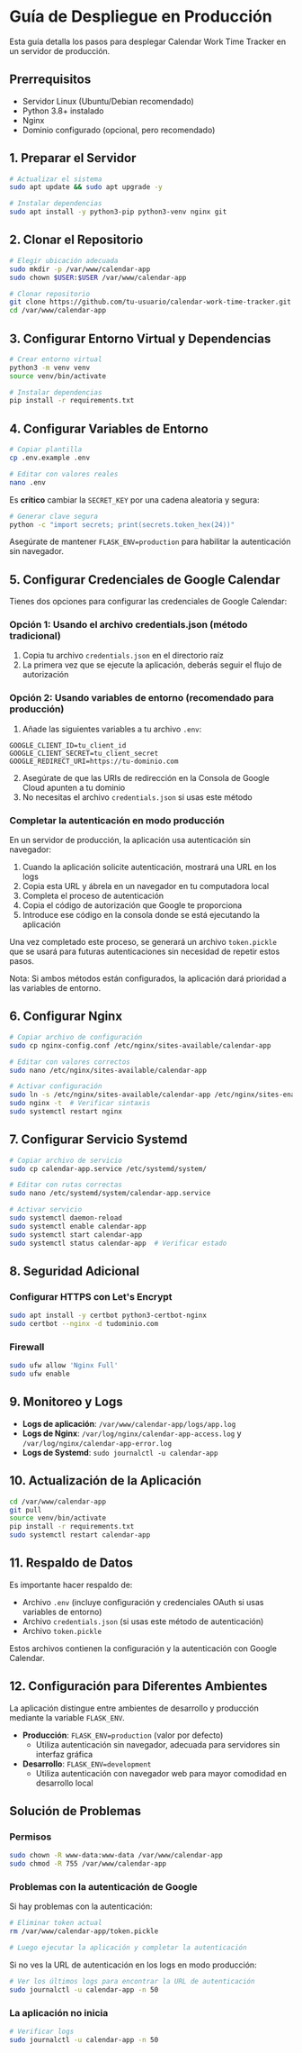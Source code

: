 # Guía de Despliegue en Producción

Esta guía detalla los pasos para desplegar Calendar Work Time Tracker en un servidor de producción.

## Prerrequisitos

- Servidor Linux (Ubuntu/Debian recomendado)
- Python 3.8+ instalado
- Nginx
- Dominio configurado (opcional, pero recomendado)

## 1. Preparar el Servidor

```bash
# Actualizar el sistema
sudo apt update && sudo apt upgrade -y

# Instalar dependencias
sudo apt install -y python3-pip python3-venv nginx git
```

## 2. Clonar el Repositorio

```bash
# Elegir ubicación adecuada
sudo mkdir -p /var/www/calendar-app
sudo chown $USER:$USER /var/www/calendar-app

# Clonar repositorio
git clone https://github.com/tu-usuario/calendar-work-time-tracker.git /var/www/calendar-app
cd /var/www/calendar-app
```

## 3. Configurar Entorno Virtual y Dependencias

```bash
# Crear entorno virtual
python3 -m venv venv
source venv/bin/activate

# Instalar dependencias
pip install -r requirements.txt
```

## 4. Configurar Variables de Entorno

```bash
# Copiar plantilla
cp .env.example .env

# Editar con valores reales
nano .env
```

Es **crítico** cambiar la `SECRET_KEY` por una cadena aleatoria y segura:

```bash
# Generar clave segura
python -c "import secrets; print(secrets.token_hex(24))"
```

Asegúrate de mantener `FLASK_ENV=production` para habilitar la autenticación sin navegador.

## 5. Configurar Credenciales de Google Calendar

Tienes dos opciones para configurar las credenciales de Google Calendar:

### Opción 1: Usando el archivo credentials.json (método tradicional)

1. Copia tu archivo `credentials.json` en el directorio raíz
2. La primera vez que se ejecute la aplicación, deberás seguir el flujo de autorización

### Opción 2: Usando variables de entorno (recomendado para producción)

1. Añade las siguientes variables a tu archivo `.env`:
```
GOOGLE_CLIENT_ID=tu_client_id
GOOGLE_CLIENT_SECRET=tu_client_secret
GOOGLE_REDIRECT_URI=https://tu-dominio.com
```
2. Asegúrate de que las URIs de redirección en la Consola de Google Cloud apunten a tu dominio
3. No necesitas el archivo `credentials.json` si usas este método

### Completar la autenticación en modo producción

En un servidor de producción, la aplicación usa autenticación sin navegador:

1. Cuando la aplicación solicite autenticación, mostrará una URL en los logs
2. Copia esta URL y ábrela en un navegador en tu computadora local
3. Completa el proceso de autenticación 
4. Copia el código de autorización que Google te proporciona
5. Introduce ese código en la consola donde se está ejecutando la aplicación

Una vez completado este proceso, se generará un archivo `token.pickle` que se usará para futuras autenticaciones sin necesidad de repetir estos pasos.

Nota: Si ambos métodos están configurados, la aplicación dará prioridad a las variables de entorno.

## 6. Configurar Nginx

```bash
# Copiar archivo de configuración
sudo cp nginx-config.conf /etc/nginx/sites-available/calendar-app

# Editar con valores correctos
sudo nano /etc/nginx/sites-available/calendar-app

# Activar configuración
sudo ln -s /etc/nginx/sites-available/calendar-app /etc/nginx/sites-enabled/
sudo nginx -t  # Verificar sintaxis
sudo systemctl restart nginx
```

## 7. Configurar Servicio Systemd

```bash
# Copiar archivo de servicio
sudo cp calendar-app.service /etc/systemd/system/

# Editar con rutas correctas
sudo nano /etc/systemd/system/calendar-app.service

# Activar servicio
sudo systemctl daemon-reload
sudo systemctl enable calendar-app
sudo systemctl start calendar-app
sudo systemctl status calendar-app  # Verificar estado
```

## 8. Seguridad Adicional

### Configurar HTTPS con Let's Encrypt

```bash
sudo apt install -y certbot python3-certbot-nginx
sudo certbot --nginx -d tudominio.com
```

### Firewall

```bash
sudo ufw allow 'Nginx Full'
sudo ufw enable
```

## 9. Monitoreo y Logs

- **Logs de aplicación**: `/var/www/calendar-app/logs/app.log`
- **Logs de Nginx**: `/var/log/nginx/calendar-app-access.log` y `/var/log/nginx/calendar-app-error.log`
- **Logs de Systemd**: `sudo journalctl -u calendar-app`

## 10. Actualización de la Aplicación

```bash
cd /var/www/calendar-app
git pull
source venv/bin/activate
pip install -r requirements.txt
sudo systemctl restart calendar-app
```

## 11. Respaldo de Datos

Es importante hacer respaldo de:
- Archivo `.env` (incluye configuración y credenciales OAuth si usas variables de entorno)
- Archivo `credentials.json` (si usas este método de autenticación)
- Archivo `token.pickle`

Estos archivos contienen la configuración y la autenticación con Google Calendar.

## 12. Configuración para Diferentes Ambientes

La aplicación distingue entre ambientes de desarrollo y producción mediante la variable `FLASK_ENV`.

- **Producción**: `FLASK_ENV=production` (valor por defecto)
  - Utiliza autenticación sin navegador, adecuada para servidores sin interfaz gráfica
- **Desarrollo**: `FLASK_ENV=development` 
  - Utiliza autenticación con navegador web para mayor comodidad en desarrollo local

## Solución de Problemas

### Permisos
```bash
sudo chown -R www-data:www-data /var/www/calendar-app
sudo chmod -R 755 /var/www/calendar-app
```

### Problemas con la autenticación de Google
Si hay problemas con la autenticación:
```bash
# Eliminar token actual
rm /var/www/calendar-app/token.pickle

# Luego ejecutar la aplicación y completar la autenticación
```

Si no ves la URL de autenticación en los logs en modo producción:
```bash
# Ver los últimos logs para encontrar la URL de autenticación
sudo journalctl -u calendar-app -n 50
```

### La aplicación no inicia
```bash
# Verificar logs
sudo journalctl -u calendar-app -n 50
``` 
